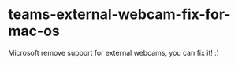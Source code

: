 # teams-external-webcam-fix-for-mac-os
Microsoft remove support for external webcams, you can fix it! :)
